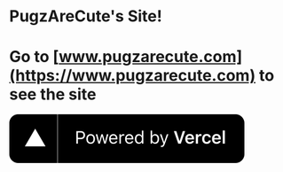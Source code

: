 # PugzAreCute's Site!

# Go to [www.pugzarecute.com](https://www.pugzarecute.com) to see the site

[![Vercel](powered-by-vercel.svg)](https://vercel.com/?utm_source=pugsmods&utm_campaign=oss)